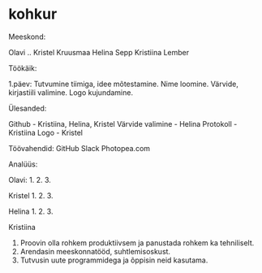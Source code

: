 # kohkur
Meeskond:

Olavi ..
Kristel Kruusmaa
Helina Sepp
Kristiina Lember

Töökäik:

1.päev: Tutvumine tiimiga, idee mõtestamine. Nime loomine. Värvide, kirjastiili valimine. Logo kujundamine. 

Ülesanded:

Github - Kristiina, Helina, Kristel
Värvide valimine - Helina
Protokoll - Kristiina
Logo - Kristel

Töövahendid:
 GitHub
 Slack
 Photopea.com
 
 Analüüs:
 
 Olavi:
 1.
 2.
 3.
 
 Kristel
 1.
 2.
 3.
 
 Helina
 1.
 2.
 3.
 
 Kristiina
 1. Proovin olla rohkem produktiivsem ja panustada rohkem ka tehniliselt.
 2. Arendasin meeskonnatööd, suhtlemisoskust.
 3. Tutvusin uute programmidega ja õppisin neid kasutama.
 
 
 
